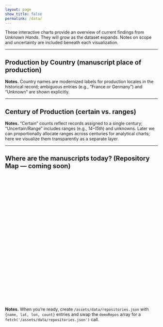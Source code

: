 ```yaml
---
layout: page
show_title: false
permalink: /data/
---
```


These interactive charts provide an overview of current findings from *Unknown Hands*. They will grow as the dataset expands. Notes on scope and uncertainty are included beneath each visualization.

---

## Production by Country (manuscript place of production)

 
<div id="byCountry"></div>
<script src="https://cdn.plot.ly/plotly-latest.min.js"></script>
<script>
  const countries = [
    "Austria","Belgium","Crete","England","France","France or Germany","Germany",
    "Germany or Switzerland","Italy","Netherlands","Portugal","Spain","Sweden","Switzerland","Unknown"
  ];
  const counts = [72,92,3,19,98,3,660,1,165,106,26,9,15,65,8];

  Plotly.newPlot("byCountry", [{
    x: counts,
    y: countries,
    type: "bar",
    orientation: "h",
    text: counts.map(v => v.toString()),
    textposition: "auto",
    marker: {color: "#444"}
  }], {
    title: "Production Location of Manuscripts by Country",
    xaxis: {title: "Number of Manuscripts"},
    margin: {l:180}
  });
</script>

**Notes.** Country names are modernized labels for production locales in the historical record; ambiguous entries (e.g., “France or Germany”) and “Unknown” are shown explicitly.

---

## Century of Production (certain vs. ranges)


<div id="byCentury"></div>
<script src="https://cdn.plot.ly/plotly-latest.min.js"></script>
<script>
  // Raw data (century → count)
  const centuryData = {
    "8th": 39, "9th": 9, "10th": 7, "11th": 2, "12th": 108,
    "13th": 25, "14th": 46, "15th": 828, "16th": 267, "Unknown": 5,
    "8–9th": 23, "9–15th": 2, "12–13th": 2, "13–14th": 1, "14–15th": 7,
    "15–16th": 28, "15–18th": 1, "16–18th": 1
  };

  // Separate certain vs. uncertain
  const certainCenturies = Object.entries(centuryData)
    .filter(([c]) => !c.includes("–") && c !== "Unknown");
  const uncertainCenturies = Object.entries(centuryData)
    .filter(([c]) => c.includes("–") || c === "Unknown");

  // Sort centuries numerically where possible
  const orderedCertain = certainCenturies.sort((a,b) => parseInt(a[0]) - parseInt(b[0]));

  Plotly.newPlot("byCentury", [
    {
      x: orderedCertain.map(([c]) => c),
      y: orderedCertain.map(([c,v]) => v),
      type: "bar",
      name: "Certain",
      marker: {color: "#444"}
    },
    {
      x: uncertainCenturies.map(([c]) => c),
      y: uncertainCenturies.map(([c,v]) => v),
      type: "bar",
      name: "Uncertain / Range",
      marker: {color: "#999"}
    }
  ], {
    title: "Manuscripts by Century of Production",
    barmode: "stack",
    xaxis: {title: "Century"},
    yaxis: {title: "Number of Manuscripts"}
  });
</script>


**Notes.** “Certain” counts reflect records assigned to a single century; “Uncertain/Range” includes ranges (e.g., *14–15th*) and unknowns. Later we can proportionally allocate ranges across centuries for analytical charts; here we visualize them transparently as a separate layer.

---

## Where are the manuscripts today? (Repository Map — coming soon)

<div id="repoMap" style="height: 420px; border-radius: 8px; overflow: hidden;"></div>

<link rel="stylesheet" href="https://unpkg.com/leaflet@1.9.4/dist/leaflet.css" integrity="" crossorigin="">
<script src="https://unpkg.com/leaflet@1.9.4/dist/leaflet.js" integrity="" crossorigin=""></script>
<script>
// Minimal Leaflet setup. Replace demo points with your real data when ready.
const map = L.map('repoMap').setView([48.86, 2.35], 4); // centered roughly on Europe
L.tileLayer('https://tile.openstreetmap.org/{z}/{x}/{y}.png', {
  maxZoom: 18,
  attribution: '&copy; OpenStreetMap'
}).addTo(map);

// TODO: replace with real data loaded from /assets/data/repositories.json
// Example structure: [{name:"BnF (Paris)", lat:48.833, lon:2.375, count:42}, ...]
const demoRepos = [
  {name:"BnF (Paris)", lat:48.833, lon:2.375, count:42},
  {name:"Bayerische Staatsbibliothek (Munich)", lat:48.150, lon:11.579, count:31},
  {name:"KB (The Hague)", lat:52.080, lon:4.317, count:18}
];

demoRepos.forEach(r => {
  L.circleMarker([r.lat, r.lon], {radius: Math.max(6, Math.sqrt(r.count))})
    .addTo(map)
    .bindPopup(`<strong>${r.name}</strong><br>Manuscripts: ${r.count}`);
});
</script>

**Notes.** When you’re ready, create `/assets/data/repositories.json` with `{name, lat, lon, count}` entries and swap the `demoRepos` array for a `fetch('/assets/data/repositories.json')` call.
